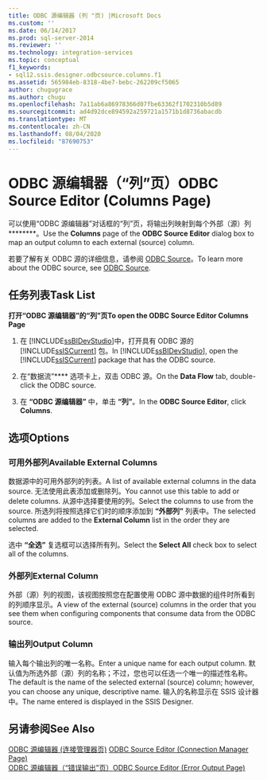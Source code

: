 ```yaml
---
title: ODBC 源编辑器 (列 "页) |Microsoft Docs
ms.custom: ''
ms.date: 06/14/2017
ms.prod: sql-server-2014
ms.reviewer: ''
ms.technology: integration-services
ms.topic: conceptual
f1_keywords:
- sql12.ssis.designer.odbcsource.columns.f1
ms.assetid: 565984eb-8318-4be7-bebc-262209cf5065
author: chugugrace
ms.author: chugu
ms.openlocfilehash: 7a11ab6a86978366d07fbe63362f1702310b5d89
ms.sourcegitcommit: ad4d92dce894592a259721a1571b1d8736abacdb
ms.translationtype: MT
ms.contentlocale: zh-CN
ms.lasthandoff: 08/04/2020
ms.locfileid: "87690753"
---
```

# <a name="odbc-source-editor-columns-page"></a><span data-ttu-id="05490-102">ODBC 源编辑器（“列”页）</span><span class="sxs-lookup"><span data-stu-id="05490-102">ODBC Source Editor (Columns Page)</span></span>
  <span data-ttu-id="05490-103">可以使用“ODBC 源编辑器”对话框的“列”页，将输出列映射到每个外部（源）列\*\*\*\*\*\*\*\*。</span><span class="sxs-lookup"><span data-stu-id="05490-103">Use the **Columns** page of the **ODBC Source Editor** dialog box to map an output column to each external (source) column.</span></span>  
  
 <span data-ttu-id="05490-104">若要了解有关 ODBC 源的详细信息，请参阅 [ODBC Source](data-flow/odbc-source.md)。</span><span class="sxs-lookup"><span data-stu-id="05490-104">To learn more about the ODBC source, see [ODBC Source](data-flow/odbc-source.md).</span></span>  
  
## <a name="task-list"></a><span data-ttu-id="05490-105">任务列表</span><span class="sxs-lookup"><span data-stu-id="05490-105">Task List</span></span>  
 <span data-ttu-id="05490-106">**打开“ODBC 源编辑器”的“列”页**</span><span class="sxs-lookup"><span data-stu-id="05490-106">**To open the ODBC Source Editor Columns Page**</span></span>  
  
1.  <span data-ttu-id="05490-107">在 [!INCLUDE[ssBIDevStudio](../includes/ssbidevstudio-md.md)]中，打开具有 ODBC 源的 [!INCLUDE[ssISCurrent](../includes/ssiscurrent-md.md)] 包。</span><span class="sxs-lookup"><span data-stu-id="05490-107">In [!INCLUDE[ssBIDevStudio](../includes/ssbidevstudio-md.md)], open the [!INCLUDE[ssISCurrent](../includes/ssiscurrent-md.md)] package that has the ODBC source.</span></span>  
  
2.  <span data-ttu-id="05490-108">在“数据流”\*\*\*\* 选项卡上，双击 ODBC 源。</span><span class="sxs-lookup"><span data-stu-id="05490-108">On the **Data Flow** tab, double-click the ODBC source.</span></span>  
  
3.  <span data-ttu-id="05490-109">在 **“ODBC 源编辑器”** 中，单击 **“列”**。</span><span class="sxs-lookup"><span data-stu-id="05490-109">In the **ODBC Source Editor**, click **Columns**.</span></span>  
  
## <a name="options"></a><span data-ttu-id="05490-110">选项</span><span class="sxs-lookup"><span data-stu-id="05490-110">Options</span></span>  
  
### <a name="available-external-columns"></a><span data-ttu-id="05490-111">可用外部列</span><span class="sxs-lookup"><span data-stu-id="05490-111">Available External Columns</span></span>  
 <span data-ttu-id="05490-112">数据源中的可用外部列的列表。</span><span class="sxs-lookup"><span data-stu-id="05490-112">A list of available external columns in the data source.</span></span> <span data-ttu-id="05490-113">无法使用此表添加或删除列。</span><span class="sxs-lookup"><span data-stu-id="05490-113">You cannot use this table to add or delete columns.</span></span> <span data-ttu-id="05490-114">从源中选择要使用的列。</span><span class="sxs-lookup"><span data-stu-id="05490-114">Select the columns to use from the source.</span></span> <span data-ttu-id="05490-115">所选列将按照选择它们时的顺序添加到 **“外部列”** 列表中。</span><span class="sxs-lookup"><span data-stu-id="05490-115">The selected columns are added to the **External Column** list in the order they are selected.</span></span>  
  
 <span data-ttu-id="05490-116">选中 **“全选”** 复选框可以选择所有列。</span><span class="sxs-lookup"><span data-stu-id="05490-116">Select the **Select All** check box to select all of the columns.</span></span>  
  
### <a name="external-column"></a><span data-ttu-id="05490-117">外部列</span><span class="sxs-lookup"><span data-stu-id="05490-117">External Column</span></span>  
 <span data-ttu-id="05490-118">外部（源）列的视图，该视图按照您在配置使用 ODBC 源中数据的组件时所看到的列顺序显示。</span><span class="sxs-lookup"><span data-stu-id="05490-118">A view of the external (source) columns in the order that you see them when configuring components that consume data from the ODBC source.</span></span>  
  
### <a name="output-column"></a><span data-ttu-id="05490-119">输出列</span><span class="sxs-lookup"><span data-stu-id="05490-119">Output Column</span></span>  
 <span data-ttu-id="05490-120">输入每个输出列的唯一名称。</span><span class="sxs-lookup"><span data-stu-id="05490-120">Enter a unique name for each output column.</span></span> <span data-ttu-id="05490-121">默认值为所选外部（源）列的名称；不过，您也可以任选一个唯一的描述性名称。</span><span class="sxs-lookup"><span data-stu-id="05490-121">The default is the name of the selected external (source) column; however, you can choose any unique, descriptive name.</span></span> <span data-ttu-id="05490-122">输入的名称显示在 SSIS 设计器中。</span><span class="sxs-lookup"><span data-stu-id="05490-122">The name entered is displayed in the SSIS Designer.</span></span>  
  
## <a name="see-also"></a><span data-ttu-id="05490-123">另请参阅</span><span class="sxs-lookup"><span data-stu-id="05490-123">See Also</span></span>  
 <span data-ttu-id="05490-124">[ODBC 源编辑器 &#40;连接管理器页&#41;](../../2014/integration-services/odbc-source-editor-connection-manager-page.md) </span><span class="sxs-lookup"><span data-stu-id="05490-124">[ODBC Source Editor &#40;Connection Manager Page&#41;](../../2014/integration-services/odbc-source-editor-connection-manager-page.md) </span></span>  
 [<span data-ttu-id="05490-125">ODBC 源编辑器（“错误输出”页）</span><span class="sxs-lookup"><span data-stu-id="05490-125">ODBC Source Editor &#40;Error Output Page&#41;</span></span>](../../2014/integration-services/odbc-source-editor-error-output-page.md)  
  
  
